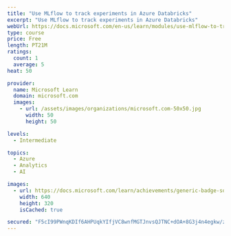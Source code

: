 ```yaml
---
title: "Use MLflow to track experiments in Azure Databricks"
excerpt: "Use MLflow to track experiments in Azure Databricks"
webUrl: https://docs.microsoft.com/en-us/learn/modules/use-mlflow-to-track-experiments-azure-databricks/
type: course
price: Free
length: PT21M
ratings:
  count: 1
  average: 5
heat: 50

provider:
  name: Microsoft Learn
  domain: microsoft.com
  images:
    - url: /assets/images/organizations/microsoft.com-50x50.jpg
      width: 50
      height: 50

levels:
  - Intermediate

topics:
  - Azure
  - Analytics
  - AI

images:
  - url: https://docs.microsoft.com/learn/achievements/generic-badge-social.png
    width: 640
    height: 320
    isCached: true

secured: "F5cI99PWnqKDIf6AHPUqkYIfjVC8wnfMGTJnvsQJTNC+dOA+8G3j4n4egkw/zPwN29c9NL1W0SmrS5oBY4bhfC2rZhzrepc0F/TGDvdEAZmnxq5gs46HDtiw4jj1A0kDtu450M1o4dXjfGdc1pLMjiUoCZxEc3K4xpsBlEhnog2s/mZzTWL0NMTuXeG0fn7Buc2U+TejiSFKkROL1W2iv2hj47A/1xG6TPdEjKItMNHzF+LFzNvclxsRd+MM9ePqoZJJj+3+pIhMb7SGjw4xci1tKlnf8bqFhfC3krEwEO4BALJr+F3qc9YGzixSiJNFjwd+F5CMp/qlBwiyUVPaU9d6jXaX8xIfGoonFqc4SHskfw1zUPTtcFsRpr72i33KFhcX1fWIoR4QZrpQ726/BA==;/m7Pz6fNq9ewuEbKQus4mQ=="
---
```


